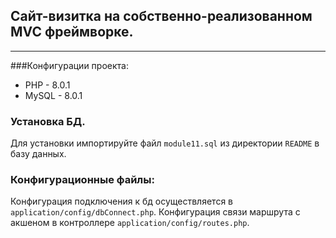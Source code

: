 ## Сайт-визитка на собственно-реализованном MVC фреймворке.  

----

###Конфигурации проекта:
- PHP - 8.0.1
- MySQL - 8.0.1

### Установка БД.
Для установки импортируйте файл `module11.sql` из директории `README` в базу данных.

### Конфигурационные файлы:
Конфигурация подключения к бд осуществляется в `application/config/dbConnect.php`.
Конфигурация связи маршрута с акшеном в контроллере `application/config/routes.php`.